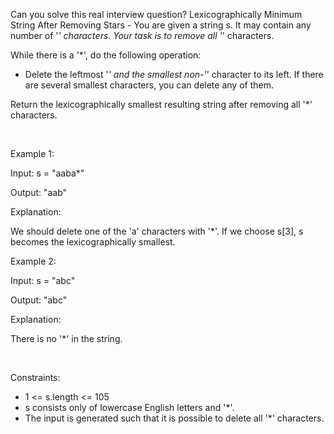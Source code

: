 Can you solve this real interview question? Lexicographically Minimum String After Removing Stars - You are given a string s. It may contain any number of '*' characters. Your task is to remove all '*' characters.

While there is a '*', do the following operation:

 * Delete the leftmost '*' and the smallest non-'*' character to its left. If there are several smallest characters, you can delete any of them.

Return the lexicographically smallest resulting string after removing all '*' characters.

 

Example 1:

Input: s = "aaba*"

Output: "aab"

Explanation:

We should delete one of the 'a' characters with '*'. If we choose s[3], s becomes the lexicographically smallest.

Example 2:

Input: s = "abc"

Output: "abc"

Explanation:

There is no '*' in the string.

 

Constraints:

 * 1 <= s.length <= 105
 * s consists only of lowercase English letters and '*'.
 * The input is generated such that it is possible to delete all '*' characters.